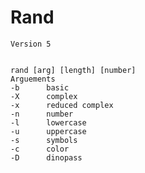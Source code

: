 # Rand
```Random String Generator
Version 5


rand [arg] [length] [number]
Arguements
-b      basic
-X      complex
-x      reduced complex
-n      number
-l      lowercase
-u      uppercase
-s      symbols
-c      color
-D      dinopass
```
